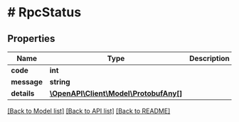 # # RpcStatus


## Properties 


Name | Type | Description | Notes
------------ | ------------- | ------------- | -------------
**code**| **int** |   | [optional]
**message**| **string** |   | [optional]
**details**| [**\OpenAPI\Client\Model\ProtobufAny[]**](ProtobufAny.md) |   | [optional]


[[Back to Model list]](../../README.md#models) [[Back to API list]](../../README.md#endpoints) [[Back to README]](../../README.md)

